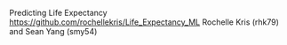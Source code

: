 Predicting Life Expectancy https://github.com/rochellekris/Life_Expectancy_ML Rochelle Kris (rhk79) and Sean Yang (smy54)
